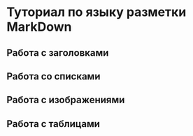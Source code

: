 # Туториал по языку разметки MarkDown

## Работа с заголовками



## Работа со списками


## Работа с изображениями


## Работа с таблицами
